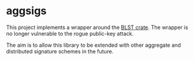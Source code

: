 # aggsigs

This project implements a wrapper around the [BLST crate][blst]. The wrapper is no longer vulnerable to the rogue public-key attack.

The aim is to allow this library to be extended with other aggregate and distributed signature schemes in the future.

[blst]: https://github.com/supranational/blst
